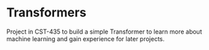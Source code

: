 # Transformers

Project in CST-435 to build a simple Transformer to learn more about machine learning and gain experience for later projects.
